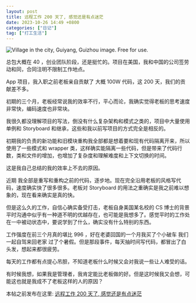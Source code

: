 ```yaml
---
layout: post
title: 远程工作 200 天了, 感觉还是有点迷茫
date: 2023-10-26 14:49 +0800
categories: ["日记"]
tag: ["打工生活"]
---
```


![Village in the city, Guiyang, Guizhou image. Free for use.](https://cdn.pixabay.com/photo/2019/12/24/11/35/villages-4716581_1280.jpg)

总包大概在 40 ，创业团队阶段，还是挺忙的。项目在美国，我和中国的公司签劳动和同，合同注明不限制工作地点。

App 项目，我入职之前老板亲自贡献了 大概 100W 代码，这 200 天，我们的贡献差不多。

初期的三个月，老板经常说我的效率不行，平心而论，我确实觉得老板的思考速度非常快，编码速度也非常块。

我很久都没理解项目的写法，倒没有什么复杂架构和模式之类的，项目中大量使用单例和 Storyboard 和继承，这些和我以前写项目的方式完全是相反的。

初期我的负责的新功能和旧模块重构我全部都是想着要和现有代码隔离开来，所以使用了一些模式和 wrapper 类，这样确实能隔离一些代码，但是带来了代码行数，类和文件的增加，也增加了复杂度和理解难度和上下文切换的时间。

这是我自己总结的我的效率上不去的原因。

近期 我全部是重写和重构之前的代码，逐步地。现在完全沿用老板的风格写代码，速度确实快了很多很多。老板对 Storyboard 的用法之重确实是我之前难以想象的，现在看来确实是真的快。

但是这么久的工作，自信心确实备受打击，老板自身美国某名校的 CS 博士的背景平时沟通中似乎有一种道不明的优越存在，也可能是我想多了。感觉平时的工作处在一中被动状态中，要说学到了什么，确实没有什么特别的东西。

工作强度在前三个月真的堪比 996 ，好在老婆回国的一个月我买了个小破车 我们一起自驾来回老家 过了个暑假。但是那段事件，每天抽时间写代码，都冒出了白头发，想起来都很疲劳。

每天的工作都有点提心吊胆，不知道老板什么时候又会对我说一些让人难受的话。

有时候我想，如果我是管理者，我肯定能比老板做的好。但是这时候我又会想，可能这也就是我成不了老板这样的人的原因？

本帖之前发布在这里: [远程工作 200 天了, 感觉还是有点迷茫](https://v2ex.com/t/980628#reply138)

